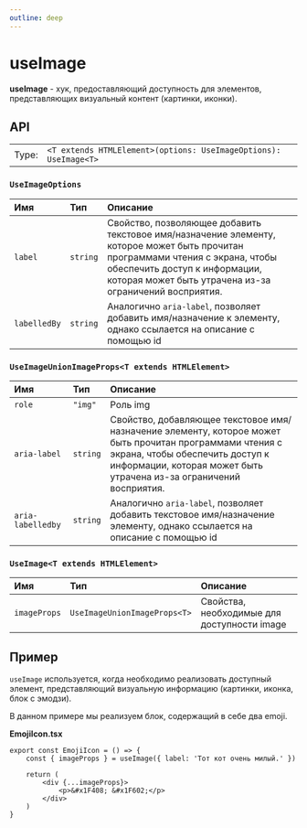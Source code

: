 ```yaml
---
outline: deep
---
```


# useImage

**useImage** - хук, предоставляющий доступность для элементов, представляющих визуальный контент (картинки, иконки).

## API

|       |                                                                  |
| ----: |:-----------------------------------------------------------------|
| Type: | `<T extends HTMLElement>(options: UseImageOptions): UseImage<T>` |

### `UseImageOptions`

| Имя               | Тип      | Описание    |
|:-------------------|:-----------|:-----------|
| `label`  | `string`   | Свойство, позволяющее добавить текстовое имя/назначение элементу, которое может быть прочитан программами чтения с экрана, чтобы обеспечить доступ к информации, которая может быть утрачена из-за ограничений восприятия.  | 
| `labelledBy`  | `string`   | Аналогично `aria-label`, позволяет добавить имя/назначение к элементу, однако ссылается на описание с помощью id  | 

### `UseImageUnionImageProps<T extends HTMLElement>`

| Имя               | Тип      | Описание    |
|:-------------------|:-----------|:-----------|
| `role`  | `"img"`   | Роль img  | 
| `aria-label`  | `string`   | Свойство, добавляющее текстовое имя/назначение элементу, которое может быть прочитан программами чтения с экрана, чтобы обеспечить доступ к информации, которая может быть утрачена из-за ограничений восприятия.  | 
| `aria-labelledby`  | `string`   | Аналогично `aria-label`, позволяет добавить текстовое имя/назначение элементу, однако ссылается на описание с помощью id  | 

### `UseImage<T extends HTMLElement>`

| Имя               | Тип      | Описание    |
|:-------------------|:-----------|:-----------|
| `imageProps`  | `UseImageUnionImageProps<T>`   | Свойства, необходимые для доступности image  | 

## Пример

`useImage` используется, когда необходимо реализовать доступный элемент, представляющий визуальную информацию (картинки, иконка, блок с эмодзи).

В данном примере мы реализуем блок, содержащий в себе два emoji.

**EmojiIcon.tsx**

```tsx
export const EmojiIcon = () => {
	const { imageProps } = useImage({ label: 'Тот кот очень милый.' })

	return (
        <div {...imageProps}>
            <p>&#x1F408; &#x1F602;</p>
        </div>
	)
}
```
